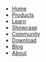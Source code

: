 <a href="http://www.cocos2d-x.org/" class="logo"></a>

-   [Home](http://www.cocos2d-x.org)
-   [Products](http://www.cocos2d-x.org/product)
-   [Learn](http://www.cocos2d-x.org/learn)
-   [Showcase](http://www.cocos2d-x.org/games)
-   [Community](http://www.cocos2d-x.org/community)
-   [Download](http://www.cocos2d-x.org/download)
-   [Blog](http://www.cocos2d-x.org/news)
-   [About](http://www.cocos2d-x.org/about)

<span id="upBtn" class="up"></span>

<span id="downBtn" class="down"></span>
